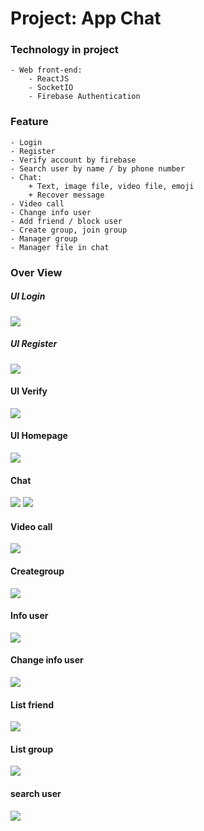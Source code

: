 # Project: App Chat 

### Technology in project
<!--     - Web back-end:
        - NodeJS
        - SocketIO
        - AWS EC2
        - AWS S3
        - Firebase Authentication -->
    - Web front-end:
        - ReactJS 
        - SocketIO
        - Firebase Authentication
### Feature
    - Login
    - Register
    - Verify account by firebase
    - Search user by name / by phone number
    - Chat:
        + Text, image file, video file, emoji
        + Recover message
    - Video call
    - Change info user
    - Add friend / block user
    - Create group, join group 
    - Manager group
    - Manager file in chat

### Over View
##### UI Login
<img src="./image/login.png" />

##### UI Register
<img src="./image/register.png" />

#### UI Verify
<img src="./image/verify.png" />

#### UI Homepage
<img src="./image/homepage.png" />

#### Chat
<img src="./image/emoji_message.png" />
<img src="./image/file_message.png" />

#### Video call
<img src="./image/videocall.png" />

#### Creategroup
<img src="./image/creategroup.png" />

#### Info user
<img src="./image/infouser.png" />

#### Change info user
<img src="./image/infouser_2.png" />

#### List friend
<img src="./image/listfriend.png" />

#### List group
<img src="./image/listgroup.png" />

#### search user
<img src="./image/search.png" />









